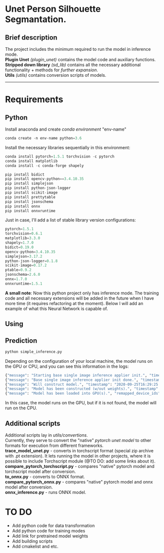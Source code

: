 # Unet Person Silhouette Segmantation.
## Brief description
The project includes the minimum required to run the model in inference mode.  
**Plugin Unet** *(plugin_unet)* contains the model code and auxiliary functions.  
**Stripped down library** *(sd_lib)* contains all the necessary additional functionality + methods for *further expansion*.  
**Utils** *(utils)* contains conversion scripts of models.  
________________________________________________________________________________________________
# Requirements
## Python
Install anaconda and create *conda environment* "env-name"  
```python
conda create -n env-name python=3.6
```
Install the necessary libraries sequentially in this environment:  
```python
conda install pytorch=1.5.1 torchvision -c pytorch
conda install matplotlib
conda install -c conda-forge shapely

pip install bidict
pip install opencv-python==3.4.10.35
pip install simplejson
pip install python-json-logger
pip install scikit-image
pip install prettytable
pip install jsonschema
pip install onnx
pip install onnxruntime
```
Just in case, I'll add a list of stable library version configurations:  
```python
pytorch=1.5.1
torchvision=0.6.1
matplotlib=3.3.0
shapely=1.7.0
bidict=0.19.0
opencv-python=3.4.10.35
simplejson=3.17.2
python-json-logger=0.1.8
scikit-image=0.17.2
ptable=0.9.2
jsonschema=2.6.0
onnx=1.7.0
onnxruntime=1.5.1
```
**A small note**:
Now this python project only has inference mode. The training code and all necessary extensions will be added in the future when I have more time (it requires refactoring at the moment).  Below I will add an example of what this Neural Network is capable of.
## Using
## Prediction
```python
python simple_inference.py
```
Depending on the configuration of your local machine, the model runs on the GPU or CPU, and you can see this information in the logs: 
```python
{"message": "Starting base single image inference applier init.", "timestamp": "2020-09-25T16:29:25.393Z", "level": "info"}
{"message": "Base single image inference applier init done.", "timestamp": "2020-09-25T16:29:25.393Z", "level": "info"}
{"message": "Will construct model.", "timestamp": "2020-09-25T16:29:25.414Z", "level": "info"}
{"message": "Model has been constructed (w/out weights).", "timestamp": "2020-09-25T16:29:27.330Z", "level": "info"}
{"message": "Model has been loaded into GPU(s).", "remapped_device_ids": [0], "timestamp": "2020-09-25T16:29:28.944Z", "level": "info"}
```
In this case, the model runs on the GPU, but if it is not found, the model will run on the CPU.  
## Additional scripts  
Additional scripts lay in *utils/convertions*.    
Currently, they serve to convert the "native" *pytorch unet model* to other formats for execution from different frameworks.   
**trace_model_unet.py** - converts in torchscript format (special zip archive with .pt extension). It lets running the model in other projects, where it is possible to include Torchscript module (@TO DO: add some links about it).    
**compare_pytorch_torchscript.py** - compares "native" pytorch model and torchscript model after conversion.  
**to_onnx.py** - converts to ONNX format.  
**compare_pytorch_onnx.py** - compares "native" pytorch model and onnx model after conversion.  
**onnx_inference.py** - runs ONNX model.  

# TO DO
 - Add python code for data transformation
 - Add python code for training modes
 - Add link for pretrained model weights
 - Add building scripts
 - Add cmakelist and etc.
